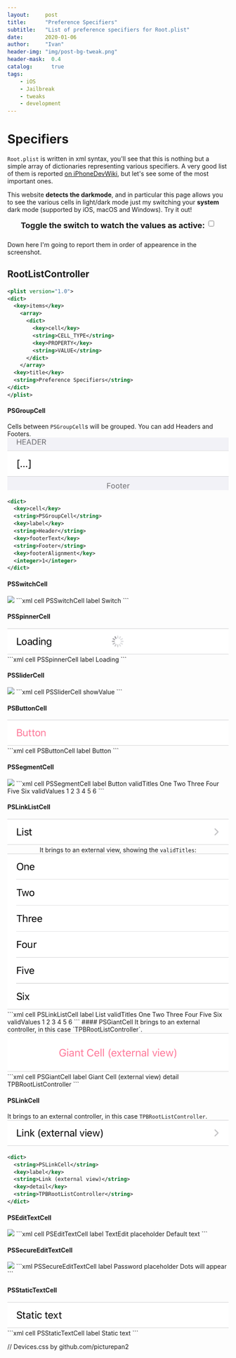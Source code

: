 ```yaml
---
layout:     post
title:      "Preference Specifiers"
subtitle:   "List of preference specifiers for Root.plist"
date:       2020-01-06
author:     "Ivan"
header-img: "img/post-bg-tweak.png"
header-mask:  0.4
catalog:      true
tags:
    - iOS
    - Jailbreak
    - tweaks
    - development
---
```


# Specifiers

`Root.plist` is written in xml syntax, you'll see that this is nothing but a simple array of dictionaries representing various specifiers. A very good list of them is reported [on iPhoneDevWiki](https://iphonedevwiki.net/index.php/Preferences_specifier_plist), but let's see some of the most important ones.

This website **detects the darkmode**, and in particular this page allows you to see the various cells in light/dark mode just my switching your **system** dark mode (supported by iOS, macOS and Windows). Try it out!

<!-- Rounded switch -->
<center><sub><b><font size="4.5">Toggle the switch to watch the values as active:</font></b></sub>
<label class="switch">
  <input onclick="toggleImgClass()" type="checkbox" id="toggle">
  <span class="slider round"></span>
</label>

<div id="iphone" class="device device-iphone-8 device-spacegray">
  <div class="device-frame">
    <img id="screenshot" class="device-content ps_deselected nomargin">
  </div>
  <div class="device-stripe"></div>
  <div class="device-header"></div>
  <div class="device-sensors"></div>
  <div class="device-btns"></div>
  <div class="device-power"></div>
</div>
</center>

Down here I'm going to report them in order of appearence in the screenshot.

## RootListController

```xml
<plist version="1.0">
<dict>
  <key>items</key>
    <array>
      <dict>
        <key>cell</key>
        <string>CELL_TYPE</string>
        <key>PROPERTY</key>
        <string>VALUE</string>
      </dict>
    </array>
  <key>title</key>
  <string>Preference Specifiers</string>
</dict>
</plist>
```

#### PSGroupCell
Cells between `PSGroupCell`s will be grouped. You can add Headers and Footers.
<img class="ps_group" src="/img/Specifiers/Group.png">
```xml
<dict>
  <key>cell</key>
  <string>PSGroupCell</string>
  <key>label</key>
  <string>Header</string>
  <key>footerText</key>
  <string>Footer</string>
  <key>footerAlignment</key>
  <integer>1</integer>
</dict>
```

#### PSSwitchCell
<img id="switch" class="ps_switch" src="/img/Specifiers/Switch.jpeg">
```xml
<dict>
  <key>cell</key>
  <string>PSSwitchCell</string>
  <key>label</key>
  <string>Switch</string>
</dict>
```

#### PSSpinnerCell
<img class="ps_spinner" src="/img/Specifiers/Spinner.jpeg">
```xml
<dict>
  <key>cell</key>
  <string>PSSpinnerCell</string>
  <key>label</key>
  <string>Loading</string>
</dict>
```

#### PSSliderCell
<img id="slider" class="ps_slider" src="/img/Specifiers/Slider.jpeg">
```xml
<dict>
  <key>cell</key>
  <string>PSSliderCell</string>
  <key>showValue</key>
  <true/>
</dict>
```

#### PSButtonCell
<img class="ps_button" src="/img/Specifiers/Button.jpeg">
```xml
<dict>
  <key>cell</key>
  <string>PSButtonCell</string>
  <key>label</key>
  <string>Button</string>
</dict>
```

#### PSSegmentCell
<img id="segment" class="ps_segment" src="/img/Specifiers/Segment.jpeg">
```xml
<dict>
  <key>cell</key>
  <string>PSSegmentCell</string>
  <key>label</key>
  <string>Button</string>
  <key>validTitles</key>
  <array>
    <string>One</string>
    <string>Two</string>
    <string>Three</string>
    <string>Four</string>
    <string>Five</string>
    <string>Six</string>
  </array>
  <key>validValues</key>
  <array>
    <string>1</string>
    <string>2</string>
    <string>3</string>
    <string>4</string>
    <string>5</string>
    <string>6</string>
  </array>
</dict>
```

#### PSLinkListCell
<img class="ps_list" src="/img/Specifiers/List.jpeg">
<center>It brings to an external view, showing the <code class="highlighter-rouge">validTitles</code>:</center>
<img class="ps_listview" src="/img/Specifiers/ListView.png">
```xml
<dict>
  <key>cell</key>
  <string>PSLinkListCell</string>
  <key>label</key>
  <string>List</string>
  <key>validTitles</key>
  <array>
    <string>One</string>
    <string>Two</string>
    <string>Three</string>
    <string>Four</string>
    <string>Five</string>
    <string>Six</string>
  </array>
  <key>validValues</key>
  <array>
    <string>1</string>
    <string>2</string>
    <string>3</string>
    <string>4</string>
    <string>5</string>
    <string>6</string>
  </array>
</dict>
```
#### PSGiantCell
It brings to an external controller, in this case `TPBRootListController`.
<img class="ps_giant" src="/img/Specifiers/Giant.jpeg">
```xml
<dict>
  <key>cell</key>
  <string>PSGiantCell</string>
  <key>label</key>
  <string>Giant Cell (external view)</string>
  <key>detail</key>
  <string>TPBRootListController</string>
</dict>
```

#### PSLinkCell
It brings to an external controller, in this case `TPBRootListController`.
<img class="ps_link" src="/img/Specifiers/Link.jpeg">
```xml
<dict>
  <string>PSLinkCell</string>
  <key>label</key>
  <string>Link (external view)</string>
  <key>detail</key>
  <string>TPBRootListController</string>
</dict>
```

#### PSEditTextCell
<img id="text" class="ps_text" src="/img/Specifiers/Text.jpeg">
```xml
<dict>
  <key>cell</key>
  <string>PSEditTextCell</string>
  <key>label</key>
  <string>TextEdit</string>
  <key>placeholder</key>
  <string>Default text</string>
</dict>
```

#### PSSecureEditTextCell
<img id="securetext" class="ps_securetext" src="/img/Specifiers/SecureText.jpeg">
```xml
<dict>
  <string>PSSecureEditTextCell</string>
  <key>label</key>
  <string>Password</string>
  <key>placeholder</key>
  <string>Dots will appear</string>
</dict>
```

#### PSStaticTextCell
<img class="ps_static" src="/img/Specifiers/Static.jpeg">
```xml
<dict>
  <key>cell</key>
  <string>PSStaticTextCell</string>
  <key>label</key>
  <string>Static text</string>
</dict>
```

// Devices.css by github.com/picturepan2
<link rel="stylesheet" href="/css/devices.css">
<script>
// Detects darkmode for iPhone
if (window.matchMedia && window.matchMedia('(prefers-color-scheme: dark)').matches) {
    document.getElementById("iphone").className = 'device device-iphone-8 device-spacegray';
}else{
    document.getElementById("iphone").className = 'device device-iphone-8 device-gold';
}
// Toggle javascript
function toggleImgClass(){
  if (toggle.checked){
    document.getElementById("screenshot").className = 'device-content ps_selected nomargin';
    document.getElementById("switch").className = 'ps_switch_active';
    document.getElementById("slider").className = 'ps_slider_active';
    document.getElementById("segment").className = 'ps_segment_active';
    document.getElementById("text").className = 'ps_text_active';
    document.getElementById("securetext").className = 'ps_securetext_active';
  }else{
    document.getElementById("screenshot").className = 'device-content ps_deselected nomargin';
    document.getElementById("switch").className = 'ps_switch';
    document.getElementById("slider").className = 'ps_slider';
    document.getElementById("segment").className = 'ps_segment';
    document.getElementById("text").className = 'ps_text';
    document.getElementById("securetext").className = 'ps_securetext';
  }
}
</script>
<style>
img{width:75%;}
.nomargin{margin: auto!important;}
.ps_selected{content:url("/img/Specifiers/Selected.png");}
.ps_deselected{content:url("/img/Specifiers/Deselected.png");}
.ps_switch{content:url("/img/Specifiers/Switch.jpeg");}
.ps_switch_active{content:url("/img/Specifiers/SwitchActive.jpeg");}
.ps_slider{content:url("/img/Specifiers/Slider.jpeg");}
.ps_slider_active{content:url("/img/Specifiers/SliderActive.jpeg");}
.ps_segment{content:url("/img/Specifiers/Segment.jpeg");}
.ps_segment_active{content:url("/img/Specifiers/SegmentActive.jpeg");}
.ps_text{content:url("/img/Specifiers/Text.jpeg");}
.ps_text_active{content:url("/img/Specifiers/TextActive.jpeg");}
.ps_securetext{content:url("/img/Specifiers/SecureText.jpeg");}
.ps_securetext_active{content:url("/img/Specifiers/SecureTextActive.jpeg");}
@media (prefers-color-scheme: dark) {
  .ps_selected{content:url("/img/Specifiers/Selected Dark.png");}
  .ps_deselected{content:url("/img/Specifiers/Deselected Dark.png");}
  .ps_group{content:url("/img/Specifiers/Group Dark.png");}
  .ps_switch{content:url("/img/Specifiers/Switch Dark.jpeg");}
  .ps_switch_active{content:url("/img/Specifiers/SwitchActive Dark.jpeg");}
  .ps_spinner{content:url("/img/Specifiers/Spinner Dark.jpeg");}
  .ps_slider{content:url("/img/Specifiers/Slider Dark.jpeg");}
  .ps_slider_active{content:url("/img/Specifiers/SliderActive Dark.jpeg");}
  .ps_button{content:url("/img/Specifiers/Button Dark.jpeg");}
  .ps_segment{content:url("/img/Specifiers/Segment Dark.jpeg");}
  .ps_segment_active{content:url("/img/Specifiers/SegmentActive Dark.jpeg");}
  .ps_list{content:url("/img/Specifiers/List Dark.jpeg");}
  .ps_listview{content:url("/img/Specifiers/ListView Dark.png");}
  .ps_giant{content:url("/img/Specifiers/Giant Dark.jpeg");}
  .ps_link{content:url("/img/Specifiers/Link Dark.jpeg");}
  .ps_text{content:url("/img/Specifiers/Text Dark.jpeg");}
  .ps_text_active{content:url("/img/Specifiers/TextActive Dark.jpeg");}
  .ps_securetext{content:url("/img/Specifiers/SecureText Dark.jpeg");}
  .ps_securetext_active{content:url("/img/Specifiers/SecureTextActive Dark.jpeg");}
  .ps_static{content:url("/img/Specifiers/Static Dark.jpeg");}
}
@media (min-width:320px)  {
  img{width:100%;}
  .device{
    zoom: 0.70;
    margin:auto;
    -moz-transform: scale(0.75);
}
}
</style>
